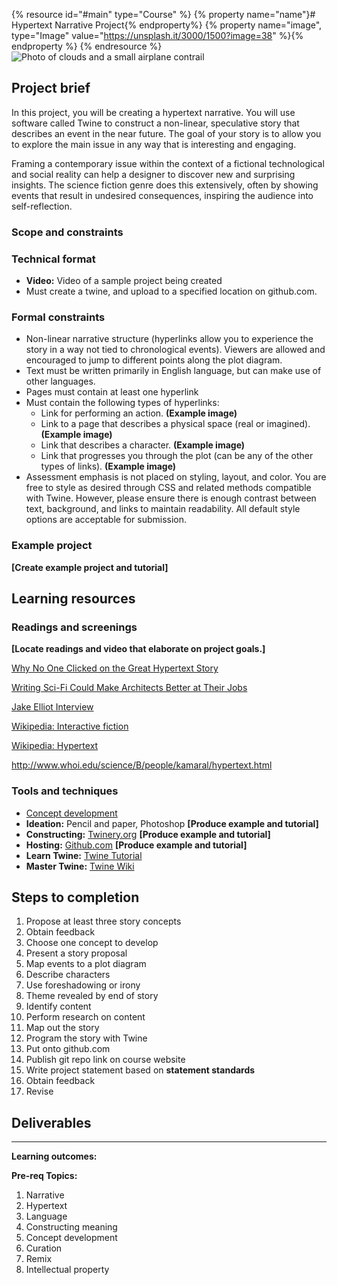 {% resource id="#main" type="Course" %}
{% property name="name"}# Hypertext Narrative Project{% endproperty%}
{% property name="image", type="Image" value="https://unsplash.it/3000/1500?image=38" %}{% endproperty %}
{% endresource %}
![Photo of clouds and a small airplane contrail](https://unsplash.it/3000/1500?image=38)
## Project brief
 In this project, you will be creating a hypertext narrative. You will use software called Twine to construct a non-linear, speculative story that describes an event in the near future. The goal of your story is to allow you to explore the main issue in any way that is interesting and engaging.
 
 Framing a contemporary issue within the context of a fictional technological and social reality can help a designer to discover new and surprising insights. The science fiction genre does this extensively, often by showing events that result in undesired consequences, inspiring the audience into self-reflection.
 
### Scope and constraints
 
### Technical format

- **Video:** Video of a sample project being created
- Must create a twine, and upload to a specified location on github.com.

### Formal constraints
* Non-linear narrative structure (hyperlinks allow you to experience the story in a way not tied to chronological events). Viewers are allowed and encouraged to jump to different points along the plot diagram.
* Text must be written primarily in English language, but can make use of other languages.
* Pages must contain at least one hyperlink
* Must contain the following types of hyperlinks:
  - Link for performing an action. **(Example image)**
  - Link to a page that describes a physical space (real or imagined). **(Example image)**
  - Link that describes a character. **(Example image)**
  - Link that progresses you through the plot (can be any of the other types of links). **(Example image)**
* Assessment emphasis is not placed on styling, layout, and color. You are free to style as desired through CSS and related methods compatible with Twine. However, please ensure there is enough contrast between text, background, and links to maintain readability. All default style options are acceptable for submission.

### Example project
**[Create example project and tutorial]**

## Learning resources

### Readings and screenings
**[Locate readings and video that elaborate on project goals.]**

[Why No One Clicked on the Great Hypertext Story](http://www.wired.com/2013/04/hypertext/)

[Writing Sci-Fi Could Make Architects Better at Their Jobs](http://www.wired.com/2016/04/writing-sci-fi-make-architects-better-jobs/)

[Jake Elliot Interview](http://gameological.com/2013/01/jake-elliott-writer-and-designer-of-kentucky-route-zero/)

[Wikipedia: Interactive fiction](https://en.wikipedia.org/wiki/Interactive_fiction)

[Wikipedia: Hypertext](https://en.wikipedia.org/wiki/Hypertext)

http://www.whoi.edu/science/B/people/kamaral/hypertext.html

### Tools and techniques
- [Concept development](../topics/concept_development.md)
- **Ideation:** Pencil and paper, Photoshop **[Produce example and tutorial]**
- **Constructing:** [Twinery.org](https://twinery.org/) **[Produce example and tutorial]**
- **Hosting:** [Github.com](http://github.com) **[Produce example and tutorial]**
- **Learn Twine:** [Twine Tutorial](http://www.auntiepixelante.com/twine/)
- **Master Twine:** [Twine Wiki](http://twinery.org/wiki/twine2:guide)

## Steps to completion 
1. Propose at least three story concepts
2. Obtain feedback
3. Choose one concept to develop
4. Present a story proposal
  1. Map events to a plot diagram
  2. Describe characters
  3. Use foreshadowing or irony
  4. Theme revealed by end of story
5. Identify content
6. Perform research on content
7. Map out the story
8. Program the story with Twine
9. Put onto github.com
10. Publish git repo link on course website
11. Write project statement based on **statement standards**
12. Obtain feedback
13. Revise

## Deliverables


---

**Learning outcomes:**


**Pre-req Topics:**
1. Narrative
2. Hypertext
3. Language
4. Constructing meaning
5. Concept development
6. Curation
7. Remix
8. Intellectual property
